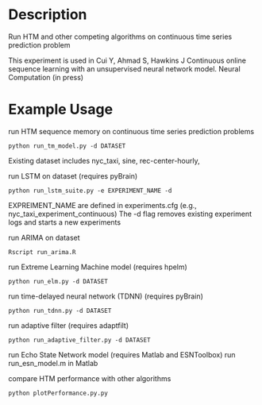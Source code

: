 # Description

Run HTM and other competing algorithms on continuous time series prediction problem

This experiment is used in 
Cui Y, Ahmad S, Hawkins J Continuous online sequence learning with an 
unsupervised neural network model. Neural Computation (in press)


# Example Usage

run HTM sequence memory on continuous time series prediction problems

	python run_tm_model.py -d DATASET

Existing dataset includes nyc_taxi, sine, rec-center-hourly, 

run LSTM on dataset (requires pyBrain)

    python run_lstm_suite.py -e EXPERIMENT_NAME -d

EXPREIMENT_NAME are defined in experiments.cfg (e.g., nyc_taxi_experiment_continuous)
The -d flag removes existing experiment logs and starts a new experiments

run ARIMA on dataset

	Rscript run_arima.R

run Extreme Learning Machine model (requires hpelm)

	python run_elm.py -d DATASET

run time-delayed neural network (TDNN) (requires pyBrain)

	python run_tdnn.py -d DATASET

run adaptive filter (requires adaptfilt)	

	python run_adaptive_filter.py -d DATASET

run Echo State Network model (requires Matlab and ESNToolbox)
    run run_esn_model.m in Matlab

compare HTM performance with other algorithms

	python plotPerformance.py.py



